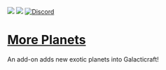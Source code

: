 [![](http://cf.way2muchnoise.eu/full_more-planets-gc-addon_downloads.svg)](https://www.curseforge.com/minecraft/mc-mods/more-planets-gc-addon) [![](http://cf.way2muchnoise.eu/versions/Minecraft_more-planets-gc-addon_all.svg)](https://www.curseforge.com/minecraft/mc-mods/more-planets-gc-addon) [![Discord](https://img.shields.io/discord/356400329086205953.svg?color=%237289da&label=discord&logo=discord&logoColor=%237289da)](https://discord.gg/6JhEjeY)

# [More Planets](https://www.curseforge.com/minecraft/mc-mods/more-planets-gc-addon)
An add-on adds new exotic planets into Galacticraft!
